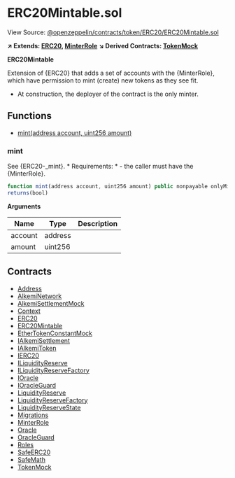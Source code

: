 # ERC20Mintable.sol

View Source: [@openzeppelin/contracts/token/ERC20/ERC20Mintable.sol](../@openzeppelin/contracts/token/ERC20/ERC20Mintable.sol)

**↗ Extends: [ERC20](ERC20.md), [MinterRole](MinterRole.md)**
**↘ Derived Contracts: [TokenMock](TokenMock.md)**

**ERC20Mintable**

Extension of {ERC20} that adds a set of accounts with the {MinterRole},
which have permission to mint (create) new tokens as they see fit.
 * At construction, the deployer of the contract is the only minter.

## Functions

- [mint(address account, uint256 amount)](#mint)

### mint

See {ERC20-_mint}.
     * Requirements:
     * - the caller must have the {MinterRole}.

```js
function mint(address account, uint256 amount) public nonpayable onlyMinter 
returns(bool)
```

**Arguments**

| Name        | Type           | Description  |
| ------------- |------------- | -----|
| account | address |  | 
| amount | uint256 |  | 

## Contracts

* [Address](Address.md)
* [AlkemiNetwork](AlkemiNetwork.md)
* [AlkemiSettlementMock](AlkemiSettlementMock.md)
* [Context](Context.md)
* [ERC20](ERC20.md)
* [ERC20Mintable](ERC20Mintable.md)
* [EtherTokenConstantMock](EtherTokenConstantMock.md)
* [IAlkemiSettlement](IAlkemiSettlement.md)
* [IAlkemiToken](IAlkemiToken.md)
* [IERC20](IERC20.md)
* [ILiquidityReserve](ILiquidityReserve.md)
* [ILiquidityReserveFactory](ILiquidityReserveFactory.md)
* [IOracle](IOracle.md)
* [IOracleGuard](IOracleGuard.md)
* [LiquidityReserve](LiquidityReserve.md)
* [LiquidityReserveFactory](LiquidityReserveFactory.md)
* [LiquidityReserveState](LiquidityReserveState.md)
* [Migrations](Migrations.md)
* [MinterRole](MinterRole.md)
* [Oracle](Oracle.md)
* [OracleGuard](OracleGuard.md)
* [Roles](Roles.md)
* [SafeERC20](SafeERC20.md)
* [SafeMath](SafeMath.md)
* [TokenMock](TokenMock.md)
